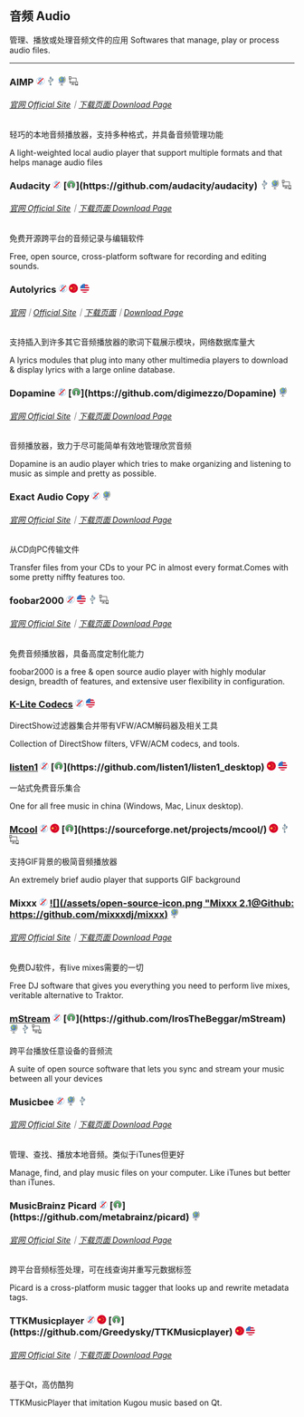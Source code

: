 ## 音频   Audio

管理、播放或处理音频文件的应用   Softwares that manage, play or process audio files.

---

### AIMP ![](/assets/图片2.png) ![](/assets/usb.png) ![](/assets/earth-globe.png) ![](/assets/multi_platform.png)

###### [官网  Official Site](https://www.aimp.ru/index.php)｜[下载页面  Download Page](https://www.aimp.ru/index.php?do=download)

轻巧的本地音频播放器，支持多种格式，并具备音频管理功能

A light-weighted local audio player that support multiple formats and that helps manage audio files

### Audacity ![](/assets/图片2.png) [![](/assets/open-source-icon.png "GPL 2.0@Github: https://github.com/audacity/audacity")](https://github.com/audacity/audacity) ![](/assets/usb.png) ![](/assets/earth-globe.png) ![](/assets/multi_platform.png)

###### [官网  Official Site](http://www.audacityteam.org/)｜[下载页面  Download Page](http://www.audacityteam.org/download/windows/)

免费开源跨平台的音频记录与编辑软件

Free, open source, cross-platform software for recording and editing sounds.

### Autolyrics ![](/assets/图片2.png) ![](/assets/china.png) ![](/assets/united-states.png)

###### [官网](http://www.autolyric.com/zh-hans)｜[Official Site](http://www.autolyric.com/)｜[下载页面](http://www.autolyric.com/zh-hans/download)｜[Download Page](http://www.autolyric.com/en/download.html)

支持插入到许多其它音频播放器的歌词下载展示模块，网络数据库量大

A lyrics modules that plug into many other multimedia players to download & display lyrics with a large online database.

### Dopamine ![](/assets/图片2.png) [![](/assets/open-source-icon.png "GPL 3.0@Github: https://github.com/digimezzo/Dopamine")](https://github.com/digimezzo/Dopamine) ![](/assets/earth-globe.png)

###### [官网  Official Site](http://www.digimezzo.com/software/dopamine/)｜[下载页面  Download Page](http://www.digimezzo.com/content/software/dopamine/)

音频播放器，致力于尽可能简单有效地管理欣赏音频

Dopamine is an audio player which tries to make organizing and listening to music as simple and pretty as possible.

### Exact Audio Copy ![](/assets/图片2.png) ![](/assets/earth-globe.png)

###### [官网  Official Site](http://exactaudiocopy.de/)｜[下载页面  Download Page](http://www.exactaudiocopy.de/en/index.php/resources/download/)

从CD向PC传输文件

Transfer files from your CDs to your PC in almost every format.Comes with some pretty niffty features too.

### foobar2000 ![](/assets/图片2.png) ![](/assets/united-states.png) ![](/assets/usb.png) ![](/assets/multi_platform.png)

###### [官网  Official Site](http://www.foobar2000.org/)｜[下载页面  Download Page](http://www.foobar2000.org/download)

免费音频播放器，具备高度定制化能力

foobar2000 is a free & open source audio player with highly modular design, breadth of features, and extensive user flexibility in configuration.

### [K-Lite Codecs](http://www.codecguide.com/download_kl.htm) ![](/assets/图片2.png) ![](/assets/united-states.png)

DirectShow过滤器集合并带有VFW/ACM解码器及相关工具

Collection of DirectShow filters, VFW/ACM codecs, and tools.

### [listen1](https://listen1.github.io/listen1) ![](/assets/图片2.png) [![](/assets/open-source-icon.png  "MIT@Github: https://github.com/listen1/listen1_desktop")](https://github.com/listen1/listen1_desktop) ![](/assets/china.png) ![](/assets/united-states.png)

一站式免费音乐集合

One for all free music in china \(Windows, Mac, Linux desktop\).

### [Mcool](http://mcool.appinn.me/) ![](/assets/图片2.png) ![](/assets/china.png) [![](/assets/open-source-icon.png "GPL@sourceforge: https://sourceforge.net/projects/mcool/")](https://sourceforge.net/projects/mcool/) ![](/assets/china.png) ![](/assets/usb.png) ![](/assets/multi_platform.png)

支持GIF背景的极简音频播放器

An extremely brief audio player that supports GIF background

### Mixxx ![](/assets/图片2.png) [![](/assets/open-source-icon.png "Mixxx 2.1@Github: https://github.com/mixxxdj/mixxx)](https://github.com/mixxxdj/mixxx) ![](/assets/earth-globe.png)

###### [官网  Official Site](https://mixxx.org/)｜[下载页面  Download Page](http://mixxx.org/download/)

免费DJ软件，有live mixes需要的一切

Free DJ software that gives you everything you need to perform live mixes, veritable alternative to Traktor.

### [mStream](http://mstream.io/) ![](/assets/图片2.png) [![](/assets/open-source-icon.png "GPL 3.0@Github:  https://github.com/IrosTheBeggar/mStream")](https://github.com/IrosTheBeggar/mStream) ![](/assets/earth-globe.png) ![](/assets/usb.png) ![](/assets/multi_platform.png)

跨平台播放任意设备的音频流

A suite of open source software that lets you sync and stream your music between all your devices

### Musicbee ![](/assets/图片2.png) ![](/assets/earth-globe.png) ![](/assets/usb.png)

###### [官网  Official Site](http://getmusicbee.com/)｜[下载页面  Download Page](http://getmusicbee.com/downloads/)

管理、查找、播放本地音频。类似于iTunes但更好

Manage, find, and play music files on your computer. Like iTunes but better than iTunes.

### MusicBrainz Picard ![](/assets/图片2.png) [![](/assets/open-source-icon.png "GPL 2.0@Github: https://github.com/metabrainz/picard")](https://github.com/metabrainz/picard) ![](/assets/earth-globe.png)

###### [官网  Official Site](https://picard.musicbrainz.org/)｜[下载页面  Download Page](https://picard.musicbrainz.org/downloads/)

跨平台音频标签处理，可在线查询并重写元数据标签

Picard is a cross-platform music tagger that looks up and rewrite metadata tags.

### TTKMusicplayer ![](/assets/图片2.png) ![](/assets/china.png) [![](/assets/open-source-icon.png "GPL 2.0@Github: https://github.com/Greedysky/TTKMusicplayer")](https://github.com/Greedysky/TTKMusicplayer) ![](/assets/china.png) ![](/assets/united-states.png)

###### [官网  Official Site](http://download.csdn.net/album/detail/3094)｜[下载页面  Download Page](http://download.csdn.net/album/detail/3094)

基于Qt，高仿酷狗

TTKMusicPlayer that imitation Kugou music based on Qt.

